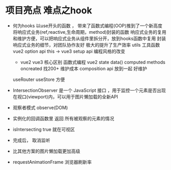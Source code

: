# 项目亮点 难点之hook

- 何为hooks
    以use开头的函数 ， 带来了函数式编程(OOP)推到了一个新高度
    将响应式业务(ref,reactive,生命周期，method)封装的函数
    响应式业务的复用和维护方便，可以把响应式业务从组件里拆分开，放到hooks函数中复用
    封装响应式业务的细节，对团队协作友好
    极大的提升了生产效率
    utils 工具函数
    vue2 option  api this -> vue3 setup api 编程风格的改变
    - vue2 vue3 核心区别 函数式编程
    vue2 state data() computed  methods oncreated 找200+ 维护成本
    composition api 放到一起 好维护

    useRouter useStore  方便

- IntersectionObserver 是一个 JavaScript 接口 ，用于监控一个元素是否出现在视口(viewport)内，可以用于图片懒加载的全新API
- 观察者模式 observe(DOM)
- 实例化的回调函数里 返回 所有被观察的元素的情况
- isIntersecting true 就在可视区
- 完成后， 取消监听
- 比其他方案的图片懒加载更加高级

- requestAnimationFrame 浏览器刷新率